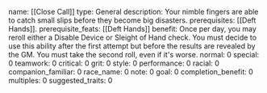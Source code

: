 name: [[Close Call]]
type: General
description: Your nimble fingers are able to catch small slips before they become big disasters.
prerequisites: [[Deft Hands]].
prerequisite_feats: [[Deft Hands]]
benefit: Once per day, you may reroll either a Disable Device or Sleight of Hand check. You must decide to use this ability after the first attempt but before the results are revealed by the GM. You must take the second roll, even if it's worse.
normal: 0
special: 0
teamwork: 0
critical: 0
grit: 0
style: 0
performance: 0
racial: 0
companion_familiar: 0
race_name: 0
note: 0
goal: 0
completion_benefit: 0
multiples: 0
suggested_traits: 0
